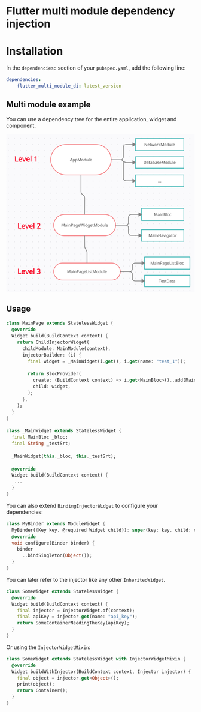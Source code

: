 # Flutter multi module dependency injection

# Installation
In the `dependencies:` section of your `pubspec.yaml`, add the following line:

```yaml
dependencies:
    flutter_multi_module_di: latest_version
```

## Multi module example

You can use a dependency tree for the entire application, widget and component.
<p align="center">
<img src="https://raw.githubusercontent.com/cilestal/flutter-multi-module-di/main/diag.png">
</p>

## Usage

```dart
class MainPage extends StatelessWidget {
  @override
  Widget build(BuildContext context) {
    return ChildInjectorWidget(
      childModule: MainModule(context),
      injectorBuilder: (i) {
        final widget = _MainWidget(i.get(), i.get(name: "test_1"));

        return BlocProvider(
          create: (BuildContext context) => i.get<MainBloc>()..add(MainPageOpenedEvent()),
          child: widget,
        );
      },
    );
  }
}

class _MainWidget extends StatelessWidget {
  final MainBloc _bloc;
  final String _testSrt;

  _MainWidget(this._bloc, this._testSrt);

  @override
  Widget build(BuildContext context) {
   ...
  }
}
```

You can also extend `BindingInjectorWidget` to configure your dependencies:

```dart
class MyBinder extends ModuleWidget {
  MyBinder({Key key, @required Widget child}): super(key: key, child: child);
  @override
  void configure(Binder binder) {
    binder
      ..bindSingleton(Object());
  }
}
```

You can later refer to the injector like any other `InheritedWidget`.

```dart
class SomeWidget extends StatelessWidget {
  @override
  Widget build(BuildContext context) {
    final injector = InjectorWidget.of(context);
    final apiKey = injector.get(name: "api_key");
    return SomeContainerNeedingTheKey(apiKey);
  }
}
```

Or using the `InjectorWidgetMixin`:

```dart
class SomeWidget extends StatelessWidget with InjectorWidgetMixin {
  @override
  Widget buildWithInjector(BuildContext context, Injector injector) {
    final object = injector.get<Object>();
    print(object);
    return Container();
  }
}
```
